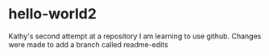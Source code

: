 # hello-world2
Kathy's second attempt at a repository
I am learning to use github.  Changes were made to add a branch called readme-edits
